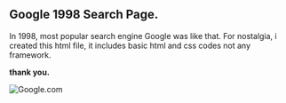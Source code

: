 ## Google 1998 Search Page.

In 1998, most popular search engine Google was like that. For nostalgia, i created this html file, it includes basic html and css codes not any framework.

**thank you.**

![Google.com](https://www.tarihtoplum.org/wp-content/uploads/2019/05/google-1998-preview.png)